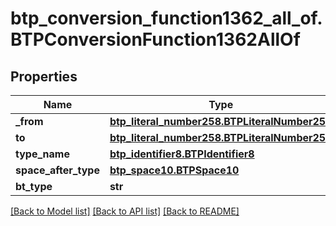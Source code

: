 # btp_conversion_function1362_all_of.BTPConversionFunction1362AllOf

## Properties
Name | Type | Description | Notes
------------ | ------------- | ------------- | -------------
**_from** | [**btp_literal_number258.BTPLiteralNumber258**](BTPLiteralNumber258.md) |  | [optional] 
**to** | [**btp_literal_number258.BTPLiteralNumber258**](BTPLiteralNumber258.md) |  | [optional] 
**type_name** | [**btp_identifier8.BTPIdentifier8**](BTPIdentifier8.md) |  | [optional] 
**space_after_type** | [**btp_space10.BTPSpace10**](BTPSpace10.md) |  | [optional] 
**bt_type** | **str** |  | [optional] 

[[Back to Model list]](../README.md#documentation-for-models) [[Back to API list]](../README.md#documentation-for-api-endpoints) [[Back to README]](../README.md)


